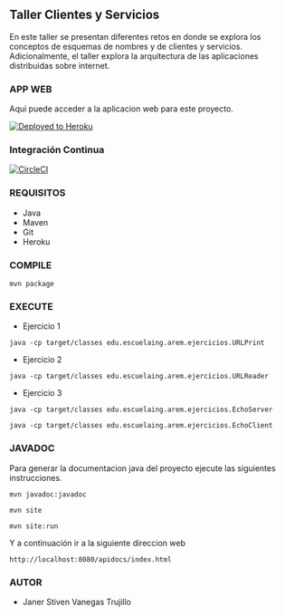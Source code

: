 ## Taller Clientes y Servicios

En este taller se presentan diferentes retos en donde se explora los conceptos de esquemas de nombres y de clientes y servicios. Adicionalmente, el taller explora la arquitectura de las aplicaciones distribuidas sobre internet.

### APP WEB
Aqui puede acceder a la aplicacion web para este proyecto.

[![Deployed to Heroku](https://www.herokucdn.com/deploy/button.png)](https://radiant-bayou-20008.herokuapp.com/)

### Integración Continua

[![CircleCI](https://circleci.com/gh/StivenVanegas/AREP-TALLER3.svg?style=svg)](https://app.circleci.com/pipelines/github/StivenVanegas/AREP-TALLER3)

### REQUISITOS
* Java
* Maven
* Git
* Heroku

### COMPILE

   `mvn package`

### EXECUTE

* Ejercicio 1

`java -cp target/classes edu.escuelaing.arem.ejercicios.URLPrint`

* Ejercicio 2

`java -cp target/classes edu.escuelaing.arem.ejercicios.URLReader`

* Ejercicio 3

`java -cp target/classes edu.escuelaing.arem.ejercicios.EchoServer`

`java -cp target/classes edu.escuelaing.arem.ejercicios.EchoClient`

### JAVADOC

Para generar la documentacion java del proyecto ejecute las siguientes instrucciones.

`mvn javadoc:javadoc`

`mvn site`

`mvn site:run`

Y a continuación ir a la siguiente direccion web

`http://localhost:8080/apidocs/index.html`

### AUTOR
* Janer Stiven Vanegas Trujillo